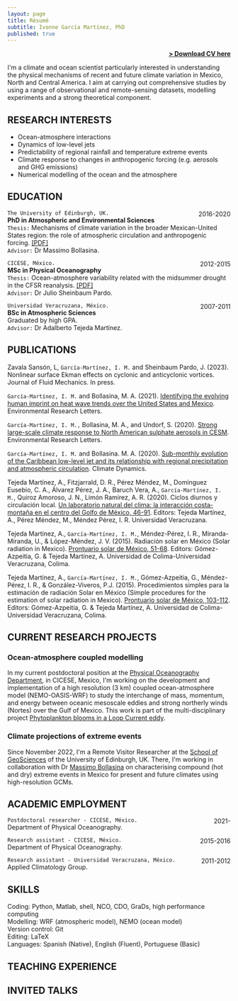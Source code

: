```yaml
---
layout: page
title: Résumé
subtitle: Ivonne García Martínez, PhD
published: true
---
```


<span style="float: right; "><a href="{{ '/assets/resume.pdf' | prepend: site.baseurl }}"><strong>> Download CV here</strong></a> </span>
<br>

I'm a climate and ocean scientist particularly interested in understanding the physical mechanisms of recent and future climate variation in Mexico, North and Central America. I aim at carrying out comprehensive studies by using a range of observational and remote-sensing datasets, modelling experiments and a strong theoretical component.

## RESEARCH INTERESTS
- Ocean-atmosphere interactions
- Dynamics of low-level jets 
- Predictability of regional rainfall and temperature extreme events
- Climate response to changes in anthropogenic forcing (e.g. aerosols and GHG emissions)
- Numerical modelling of the ocean and the atmosphere

## EDUCATION
```The University of Edinburgh, UK. ```<span style="float: right; ">2016-2020</span>  
**PhD in Atmospheric and Environmental Sciences**  
```Thesis:``` Mechanisms of climate variation in the broader Mexican-United States region: the role of atmospheric circulation and anthropogenic forcing. [[PDF]](https://era.ed.ac.uk/handle/1842/38003)
<br>```Advisor:``` Dr Massimo Bollasina. 
 
```CICESE, México.``` <span style="float: right; ">2012-2015</span>  
**MSc in Physical Oceanography**  
```Thesis:``` Ocean-atmosphere variability related with the midsummer drought in the CFSR reanalysis. [[PDF]](https://cicese.repositorioinstitucional.mx/jspui/handle/1007/1238)
<br>```Advisor:``` Dr Julio Sheinbaum Pardo.

```Universidad Veracruzana, México.``` <span style="float: right; ">2007-2011</span>  
**BSc in Atmospheric Sciences**  
Graduated by high GPA.
<br>```Advisor:``` Dr Adalberto Tejeda Martínez.

## PUBLICATIONS
Zavala Sansón, L, ```García-Martínez, I. M.``` and Sheinbaum Pardo, J. (2023). Nonlinear surface Ekman effects
on cyclonic and anticyclonic vortices. Journal of Fluid Mechanics. In press.

```García-Martínez, I. M.``` and Bollasina, M. A. (2021). [Identifying the evolving human imprint on heat wave trends over the United States and Mexico](https://iopscience.iop.org/article/10.1088/1748-9326/ac1edb). Environmental Research Letters.

```García-Martínez, I. M.,``` Bollasina, M. A., and Undorf, S. (2020). [Strong large-scale climate
response to North American sulphate aerosols in CESM](https://iopscience.iop.org/article/10.1088/1748-9326/abbe45). Environmental Research Letters.

```García-Martínez, I. M.``` and Bollasina. M. A. (2020). [Sub-monthly evolution of the Caribbean low-level jet and its relationship with regional precipitation and atmospheric circulation](https://link.springer.com/article/10.1007/s00382-020-05237-y). Climate Dynamics.

Tejeda Martínez, A., Fitzjarrald, D. R., Pérez Méndez, M., Domínguez Eusebio, C. A., Álvarez Pérez, J. A., Baruch Vera, A., ```García-Martínez, I. M.```, Quiroz Amoroso, J. N., Limón Ramírez, A. R. (2020). Ciclos diurnos y circulación local. [Un laboratorio natural del clima: la interacción costa-montaña en el centro del Golfo de México, 46-91](http://libros.uv.mx/index.php/UV/catalog/book/QC021). Editors: Tejeda Martínez, A., Pérez Méndez, M., Méndez Pérez, I. R. Universidad Veracruzana.

Tejeda Martínez, A., ```García-Martínez, I. M.```, Méndez-Pérez, I. R., Miranda-Miranda, U., & López-Méndez, J. V. (2015). Radiación solar en México (Solar radiation in Mexico). [Prontuario solar de México, 51-68](http://ww.ucol.mx/content/publicacionesenlinea/adjuntos/Prontuario-solar-de-Mexico-(noviembre-de-2015)_6.pdf). Editors: Gómez-Azpeitia, G. & Tejeda Martínez, A. Universidad de Colima-Universidad Veracruzana, Colima.

Tejeda Martínez, A., ```García-Martínez, I. M.```, Gómez-Azpeitia, G., Méndez-Pérez, I. R., & González-Viveros, P.J. (2015). Procedimientos simples para la estimación de radiación Solar en México (Simple procedures for the estimation of solar radiation in Mexico). [Prontuario solar de México, 103-112](http://ww.ucol.mx/content/publicacionesenlinea/adjuntos/Prontuario-solar-de-Mexico-(noviembre-de-2015)_6.pdf). Editors: Gómez-Azpeitia, G. & Tejeda Martínez, A. Universidad de Colima-Universidad Veracruzana, Colima.

## CURRENT RESEARCH PROJECTS
### Ocean-atmosphere coupled modelling
In my current postdoctoral position at the [Physical Oceanography Department](https://oceanografia.cicese.mx/), in CICESE, Mexico, I'm working on the development and implementation of a high resolution (3 km) coupled ocean-atmosphere model (NEMO-OASIS-WRF) to study the interchange of mass, momentum, and energy between oceanic mesoscale eddies and strong northerly winds (Nortes) over the Gulf of Mexico. This work is part of the multi-disciplinary project [Phytoplankton blooms in a Loop Current eddy](https://gliders.cicese.mx/phytbloomeddy).

### Climate projections of extreme events 
Since November 2022, I'm a Remote Visitor Researcher at the [School of GeoSciences](https://www.ed.ac.uk/geosciences) of the University of Edinburgh, UK. There, I'm working in collaboration with Dr [Massimo Bollasina](https://www.research.ed.ac.uk/en/persons/massimo-bollasina) on characterising compound (hot and dry) extreme events in Mexico for present and future climates using high-resolution GCMs.

## ACADEMIC EMPLOYMENT
```Postdoctoral researcher - CICESE, México.``` <span style="float: right; ">2021-    </span>  <br>Department of Physical Oceanography.  

```Research assistant - CICESE, México.``` <span style="float: right; ">2015-2016</span>  
 Department of Physical Oceanography. 

```Research assistant - Universidad Veracruzana, México.``` <span style="float: right; ">2011-2012</span>  
 Applied Climatology Group.  

## SKILLS
Coding: Python, Matlab, shell, NCO, CDO, GraDs, high performance computing
<br>Modelling: WRF (atmospheric model), NEMO (ocean model)
<br>Version control: Git
<br>Editing: LaTeX
<br>Languages:  Spanish (Native), English (Fluent), Portuguese (Basic)

## TEACHING EXPERIENCE


## INVITED TALKS
